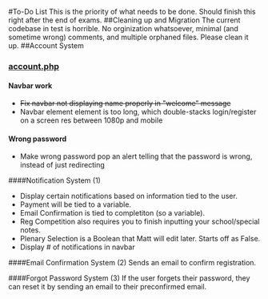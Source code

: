 #To-Do List
This is the priority of what needs to be done. Should finish this right after the end of exams.
##Cleaning up and Migration
The current codebase in test is horrible. No orginization whatsoever, minimal (and sometime wrong) comments, and multiple orphaned files. Please clean it up.
##Account System
### [account.php](http://world.ac/test/account.php)
#### Navbar work
* ~~Fix navbar not displaying name properly in "welcome" message~~
* Navbar element element is too long, which double-stacks login/register on a screen res between 1080p and mobile

#### Wrong password
* Make wrong password pop an alert telling that the password is wrong, instead of just redirecting

####Notification System (1)
* Display certain notifications based on information tied to the user.
* Payment will be tied to a variable.
* Email Confirmation is tied to completiton (so a variable).
* Reg Competition also requires you to finish inputting your school/special notes.
* Plenary Selection is a Boolean that Matt will edit later. Starts off as False.
* Display # of notifications in navbar

####Email Confirmation System (2)
Sends an email to confirm registration.

####Forgot Password System (3)
If the user forgets their password, they can reset it by sending an email to their preconfirmed email.
